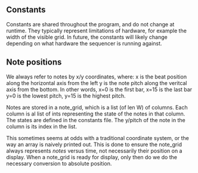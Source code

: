 ## Constants

Constants are shared throughout the program, and do not change at runtime.
They typically represent limitations of hardware, for example the width of the visible grid.
In future, the constants will likely change depending on what hardware the sequencer is running against.

## Note positions

We always refer to notes by x/y coordinates, where:
  x is the beat position along the horizontal axis from the left
  y is the note pitch along the veritcal axis from the bottom.
In other words,
  x=0 is the first bar, x=15 is the last bar
  y=0 is the lowest pitch, y=15 is the highest pitch.

Notes are stored in a note_grid, which is a list (of len W) of columns.
Each column is al list of ints representing the state of the notes in that column.
The states are defined in the constants file.
The y/pitch of the note in the column is its index in the list.

This sometimes seems at odds with a traditional coordinate system, or the way an array is naively printed out.
This is done to ensure the note_grid always represents _notes_ versus time, not necessarily their position on a display.
When a note_grid is ready for display, only then do we do the necessary conversion to absolute position.
